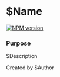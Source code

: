 # $Name

[![NPM version][npm-image]][npm-url]

### Purpose
$Description

<!-- Build Here -->

<!-- END Build Here -->

[npm-image]: https://img.shields.io/badge/NPM-0.0.1-green.svg?style=flat-square
[npm-url]: https://npmjs.org/package/KC

Created by $Author